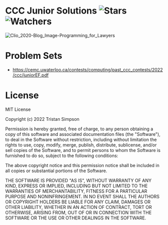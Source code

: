 # CCC Junior Solutions ![Stars](https://img.shields.io/github/stars/Simpson-Computer-Technologies-Research/CCC_Junior_Solutions?color=brightgreen) ![Watchers](https://img.shields.io/github/watchers/Simpson-Computer-Technologies-Research/CCC_Junior_Solutions?label=Watchers)
![Clio_2020-Blog_Image-Programming_for_Lawyers](https://user-images.githubusercontent.com/75189508/194365609-0d547af9-c745-4102-8b63-036006990846.png)

# Problem Sets

- https://cemc.uwaterloo.ca/contests/computing/past_ccc_contests/2022/ccc/juniorEF.pdf


# License
MIT License

Copyright (c) 2022 Tristan Simpson

Permission is hereby granted, free of charge, to any person obtaining a copy of this software and associated documentation files (the "Software"), to deal in the Software without restriction, including without limitation the rights to use, copy, modify, merge, publish, distribute, sublicense, and/or sell copies of the Software, and to permit persons to whom the Software is furnished to do so, subject to the following conditions:

The above copyright notice and this permission notice shall be included in all copies or substantial portions of the Software.

THE SOFTWARE IS PROVIDED "AS IS", WITHOUT WARRANTY OF ANY KIND, EXPRESS OR IMPLIED, INCLUDING BUT NOT LIMITED TO THE WARRANTIES OF MERCHANTABILITY, FITNESS FOR A PARTICULAR PURPOSE AND NONINFRINGEMENT. IN NO EVENT SHALL THE AUTHORS OR COPYRIGHT HOLDERS BE LIABLE FOR ANY CLAIM, DAMAGES OR OTHER LIABILITY, WHETHER IN AN ACTION OF CONTRACT, TORT OR OTHERWISE, ARISING FROM, OUT OF OR IN CONNECTION WITH THE SOFTWARE OR THE USE OR OTHER DEALINGS IN THE SOFTWARE.
